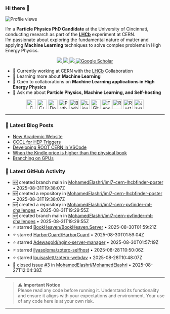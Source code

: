 ### Hi there 👋

<p align="left">
  <img src="https://komarev.com/ghpvc/?username=MohamedElashri&style=flat-square" alt="Profile views" />
</p>

I’m a **Particle Physics PhD Candidate** at the University of Cincinnati, conducting research as part of the **[LHCb](https://home.cern/science/experiments/lhcb)** experiment at CERN.  
I’m passionate about exploring the fundamental nature of matter and applying **Machine Learning** techniques to solve complex problems in High Energy Physics.



<p align="center">
  <a href="https://melashri.net/">
    <img src="https://img.shields.io/badge/Website-melashri.net-blue?logo=google-chrome&logoColor=white" />
  </a>
  <a href="https://linkedin.com/in/elashri">
    <img src="https://img.shields.io/badge/LinkedIn-elashri-blue?logo=linkedin&logoColor=white" />
  </a>
  <a href="https://keybase.io/melashri">
    <img src="https://img.shields.io/badge/Keybase-melashri-orange?logo=keybase&logoColor=white" />
  </a>
  <a href="https://scholar.google.com/citations?user=XtPg3SIAAAAJ&hl=en">
    <img src="https://img.shields.io/badge/Google%20Scholar-Mohamed Elashri-blue?logo=google-scholar" alt="Google Scholar"/>
  </a>

</p>



- 🔭 Currently working at CERN with the [LHCb](https://home.cern/science/experiments/lhcb) Collaboration  
- 🌱 Learning more about **Machine Learning**  
- 👯 Open to collaborations on **Machine Learning applications in High Energy Physics**  
- 💬 Ask me about **Particle Physics, Machine Learning, and Self-hosting**  




<div align="center">
  <img src="https://profilinator.rishav.dev/skills-assets/c-original.svg" alt="C" height="30" />
  <img src="https://profilinator.rishav.dev/skills-assets/cplusplus-original.svg" alt="C++" height="30" />
  <img src="https://profilinator.rishav.dev/skills-assets/docker-original-wordmark.svg" alt="Docker" height="30" />
  <img src="https://profilinator.rishav.dev/skills-assets/python-original.svg" alt="Python" height="30" />
  <img src="https://profilinator.rishav.dev/skills-assets/gnu_bash-icon.svg" alt="Bash" height="30" />
  <img src="https://profilinator.rishav.dev/skills-assets/linux-original.svg" alt="Linux" height="30" />
  <img src="https://profilinator.rishav.dev/skills-assets/git-scm-icon.svg" alt="Git" height="30" />
  <img src="https://profilinator.rishav.dev/skills-assets/tensorflow-icon.svg" alt="TensorFlow" height="30" />
  <img src="https://profilinator.rishav.dev/skills-assets/r.svg" alt="R" height="30" />
  <img src="https://profilinator.rishav.dev/skills-assets/rust-plain.svg" alt="Rust" height="30" />
  <img src="https://profilinator.rishav.dev/skills-assets/javascript-original.svg" alt="JavaScript" height="30" />
</div>

---

### 📌 Latest Blog Posts
<!-- BLOG-POST-LIST:START -->

- [New Academic Website](https://blog.melashri.net/new-academic-website/)
- [CCCL for HEP Triggers](https://blog.melashri.net/cccl-for-hep-triggers/)
- [Developing ROOT CERN in VSCode](https://blog.melashri.net/developing-root-cern-in-vscode/)
- [When the Kindle price is higher than the physical book](https://blog.melashri.net/when-the-kindle-price-is-higher-than-the-physical-book/)
- [Branching on GPUs](https://blog.melashri.net/branching-on-gpus/)

<!-- BLOG-POST-LIST:END -->

### 📌 Latest GitHub Activity
<!-- ACTIVITY:START -->
- 🆕 created branch main in [MohamedElashri/iml7-cern-lhcbfinder-poster](https://github.com/MohamedElashri/iml7-cern-lhcbfinder-poster) • 2025-08-31T19:38:07Z
- 🆕 created a repository in [MohamedElashri/iml7-cern-lhcbfinder-poster](https://github.com/MohamedElashri/iml7-cern-lhcbfinder-poster) • 2025-08-31T19:38:07Z
- 🆕 created a repository in [MohamedElashri/iml7-cern-pvfinder-ml-challenges](https://github.com/MohamedElashri/iml7-cern-pvfinder-ml-challenges) • 2025-08-31T19:29:55Z
- 🆕 created branch main in [MohamedElashri/iml7-cern-pvfinder-ml-challenges](https://github.com/MohamedElashri/iml7-cern-pvfinder-ml-challenges) • 2025-08-31T19:29:55Z
- ⭐ starred [BookHeaven/BookHeaven.Server](https://github.com/BookHeaven/BookHeaven.Server) • 2025-08-30T01:59:21Z
- ⭐ starred [HarborGuard/HarborGuard](https://github.com/HarborGuard/HarborGuard) • 2025-08-30T01:59:04Z
- ⭐ starred [Adewagold/nginx-server-manager](https://github.com/Adewagold/nginx-server-manager) • 2025-08-30T01:57:19Z
- ⭐ starred [ilyasoloma/zotero-selfhost](https://github.com/ilyasoloma/zotero-selfhost) • 2025-08-28T10:50:06Z
- ⭐ starred [louisaslett/zotero-webdav](https://github.com/louisaslett/zotero-webdav) • 2025-08-28T10:48:07Z
- 🐛 closed issue [#3](https://github.com/MohamedElashri/MohamedElashri/issues/3) in [MohamedElashri/MohamedElashri](https://github.com/MohamedElashri/MohamedElashri) • 2025-08-27T12:04:38Z
<!-- ACTIVITY:END -->

---

> ⚠️ **Important Notice**  
> Please read any code before running it. Understand its functionality and ensure it aligns with your expectations and environment. Your use of any code here is at your own risk.

---

